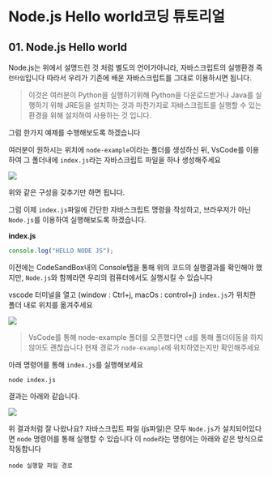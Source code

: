 # Node.js Hello world코딩 튜토리얼

## 01. Node.js Hello world

Node.js는 위에서 설명드린 것 처럼 별도의 언어가아니라, 자바스크립트의 실행환경 즉 `런타임`입니다 따라서 우리가 기존에 배운 자바스크립트를 그대로 이용하시면 됩니다.

> 이것은 여러분이 Python을 실행하기위해 Python을 다운로드받거나 Java를 실행하기 위해 JRE등을 설치하는 것과 마찬가지로 자바스크립트를 실행할 수 있는 환경을 위해 설치하여 사용하는 것 입니다.

그럼 한가지 예제를 수행해보도록 하겠습니다

여러분이 원하시는 위치에 `node-example`이라는 폴더를 생성하신 뒤, VsCode를 이용하여 그 폴더내에 `index.js`라는 자바스크립트 파일을 하나 생성해주세요

![](https://user-images.githubusercontent.com/46296754/138635781-a9ca2068-d09d-4b8e-aeb3-342cb6b70b3b.png)

위와 같은 구성을 갖추기만 하면 됩니다.

그럼 이제 `index.js`파일에 간단한 자바스크립트 명령을 작성하고, 브라우저가 아닌 `Node.js`를 이용하여 실행해보도록 하겠습니다.

**index.js**

```javascript
console.log("HELLO NODE JS");
```

이전에는 CodeSandBox내의 Console탭을 통해 위의 코드의 실행결과를 확인해야 했지만, `Node.js`와 함께라면 우리의 컴퓨터에서도 실행시킬 수 있습니다

vscode 터미널을 열고 (window : Ctrl+j, macOs : control+j) `index.js`가 위치한 폴더 내로 위치를 옮겨주세요

![](https://user-images.githubusercontent.com/46296754/138636187-c91bbe55-3942-4df7-a55c-170ec2e626c2.png)

> VsCode를 통해 node-example 폴더를 오픈했다면 `cd`를 통해 폴더이동을 하지 않아도 괜찮습니다 현재 경로가 `node-example`에 위치하였는지만 확인해주세요

아래 명령어를 통해 `index.js`를 실행해보세요

```shell
node index.js
```

결과는 아래와 같습니다.

![](https://user-images.githubusercontent.com/46296754/138636294-50708b49-82ca-4d41-9797-a9f80b56e051.png)

위 결과처럼 잘 나왔나요? 자바스크립트 파일 (js파일)은 모두 `Node.js`가 설치되어있다면 `node` 명령어를 통해 실행할 수 있습니다 이 `node`라는 명령어는 아래와 같은 방식으로 작동합니다

```shell
node 실행할 파일 경로
```
